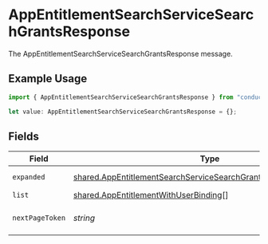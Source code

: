 # AppEntitlementSearchServiceSearchGrantsResponse

The AppEntitlementSearchServiceSearchGrantsResponse message.

## Example Usage

```typescript
import { AppEntitlementSearchServiceSearchGrantsResponse } from "conductorone-sdk-typescript/sdk/models/shared";

let value: AppEntitlementSearchServiceSearchGrantsResponse = {};
```

## Fields

| Field                                                                                                                                                     | Type                                                                                                                                                      | Required                                                                                                                                                  | Description                                                                                                                                               |
| --------------------------------------------------------------------------------------------------------------------------------------------------------- | --------------------------------------------------------------------------------------------------------------------------------------------------------- | --------------------------------------------------------------------------------------------------------------------------------------------------------- | --------------------------------------------------------------------------------------------------------------------------------------------------------- |
| `expanded`                                                                                                                                                | [shared.AppEntitlementSearchServiceSearchGrantsResponseExpanded](../../../sdk/models/shared/appentitlementsearchservicesearchgrantsresponseexpanded.md)[] | :heavy_minus_sign:                                                                                                                                        | The expanded field.                                                                                                                                       |
| `list`                                                                                                                                                    | [shared.AppEntitlementWithUserBinding](../../../sdk/models/shared/appentitlementwithuserbinding.md)[]                                                     | :heavy_minus_sign:                                                                                                                                        | The list field.                                                                                                                                           |
| `nextPageToken`                                                                                                                                           | *string*                                                                                                                                                  | :heavy_minus_sign:                                                                                                                                        | The nextPageToken field.                                                                                                                                  |